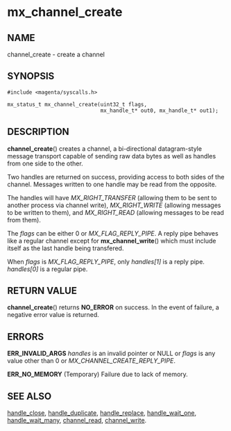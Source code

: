 # mx_channel_create

## NAME

channel_create - create a channel

## SYNOPSIS

```
#include <magenta/syscalls.h>

mx_status_t mx_channel_create(uint32_t flags,
                              mx_handle_t* out0, mx_handle_t* out1);

```

## DESCRIPTION

**channel_create**() creates a channel, a bi-directional
datagram-style message transport capable of sending raw data bytes
as well as handles from one side to the other.

Two handles are returned on success, providing access to both sides
of the channel.  Messages written to one handle may be read from
the opposite.

The handles will have *MX_RIGHT_TRANSFER* (allowing them to be sent
to another process via channel write), *MX_RIGHT_WRITE* (allowing
messages to be written to them), and *MX_RIGHT_READ* (allowing messages
to be read from them).

The *flags* can be either 0 or *MX_FLAG_REPLY_PIPE*. A reply pipe
behaves like a regular channel except for **mx_channel_write**()
which must include itself as the last handle being transfered.

When *flags* is *MX_FLAG_REPLY_PIPE*, only *handles[1]* is a reply
pipe. *handles[0]* is a regular pipe.


## RETURN VALUE

**channel_create**() returns **NO_ERROR** on success. In the event
of failure, a negative error value is returned.

## ERRORS

**ERR_INVALID_ARGS**  *handles* is an invalid pointer or NULL or
*flags* is any value other than 0 or *MX_CHANNEL_CREATE_REPLY_PIPE*.

**ERR_NO_MEMORY**  (Temporary) Failure due to lack of memory.

## SEE ALSO

[handle_close](handle_close.md),
[handle_duplicate](handle_duplicate.md),
[handle_replace](handle_replace.md),
[handle_wait_one](handle_wait_one),
[handle_wait_many](handle_wait_many.md),
[channel_read](channel_read.md),
[channel_write](channel_write.md).
